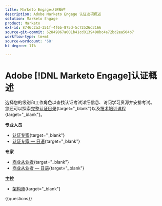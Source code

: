 ```yaml
---
title: Marketo Engage认证概述
description: Adobe Marketo Engage 认证选项概述
solution: Marketo Engage
product: Marketo
exl-id: 8746c2a3-351f-4f6b-875d-5c72526d3166
source-git-commit: 62849867a001b41cd0139488bc4a72bd2ea504b7
workflow-type: tm+mt
source-wordcount: '68'
ht-degree: 11%

---
```


# Adobe [!DNL Marketo Engage]认证概述

选择您的级别和工作角色以查找认证考试详细信息、访问学习资源并安排考试。 您还可以探索[完整认证目录](https://certification.adobe.com/certifications){target="_blank"}以及[技术培训课程](https://certification.adobe.com/courses/?/courses){target="_blank"}。

**专业人员**

* [认证专家](https://certification.adobe.com/certification/engage-professional){target="_blank"} <!--AD0-E555-->
* [认证专家 — 日语](https://certification.adobe.com/certification/engage-professional){target="_blank"} <!--AD0-E555-J-->

**专家**

* [商业从业者](https://certification.adobe.com/certification/marketo-engage-business-practitioner-expert){target="_blank"} <!--AD0-E559-->
* [商业从业者 — 日语](https://certification.adobe.com/certification/marketo-engage-business-practitioner-expert){target="_blank"} <!--AD0-E559-J-->

**主控**

* [架构师](https://certification.adobe.com/certification/marketo-engage-architect-master){target="_blank"} <!--AD0-E560-->

{{questions}}

